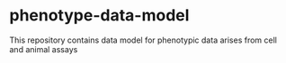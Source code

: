 # phenotype-data-model
This repository contains data model for phenotypic data arises from cell and animal assays
